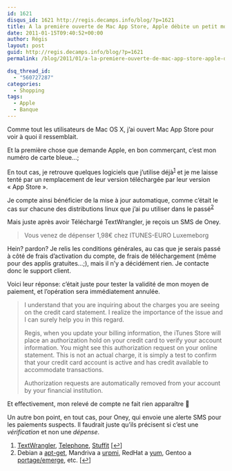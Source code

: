 ```yaml
---
id: 1621
disqus_id: 1621 http://regis.decamps.info/blog/?p=1621
title: A la première ouverte de Mac App Store, Apple débite un petit montant
date: 2011-01-15T09:40:52+00:00
author: Régis
layout: post
guid: http://regis.decamps.info/blog/?p=1621
permalink: /blog/2011/01/a-la-premiere-ouverte-de-mac-app-store-apple-debite-un-petit-montant/

dsq_thread_id:
  - "560727287"
categories:
  - Shopping
tags:
  - Apple
  - Banque
---
```

Comme tout les utilisateurs de Mac OS X, j’ai ouvert Mac App Store pour voir à quoi il ressemblait.

Et la première chose que demande Apple, en bon commerçant, c’est mon numéro de carte bleue…;

En tout cas, je retrouve quelques logiciels que j’utilise déjà<sup><a href="#footnote_0_1621" id="identifier_0_1621" class="footnote-link footnote-identifier-link" title="TextWrangler, Telephone, Stuffit">1</a></sup> et je me laisse tenté par un remplacement de leur version téléchargée par leur version « App Store ».

Je compte ainsi bénéficier de la mise à jour automatique, comme c’était le cas sur chacune des distributions linux que j’ai pu utiliser dans le passé<sup><a href="#footnote_1_1621" id="identifier_1_1621" class="footnote-link footnote-identifier-link" title="Debian a apt-get, Mandriva a urpmi, RedHat a yum, Gentoo a portage/emerge, etc.">2</a></sup>

Mais juste après avoir Téléchargé TextWrangler, je reçois un SMS de Oney.

> Vous venez de dépenser 1,98€ chez ITUNES-EURO Luxemeborg

Hein? pardon? Je relis les conditions générales, au cas que je serais passé à côté de frais d’activation du compte, de frais de téléchargement (même pour des applis gratuites…;), mais il n’y a décidément rien. Je contacte donc le support client.

Voici leur réponse: c’était juste pour tester la validité de mon moyen de paiement, et l’opération sera immédiatement annulée.

> I understand that you are inquiring about the charges you are seeing on the credit card statement. I realize the importance of the issue and I can surely help you in this regard.
> 
> Regis, when you update your billing information, the iTunes Store will place an authorization hold on your credit card to verify your account information. You might see this authorization request on your online statement. This is not an actual charge, it is simply a test to confirm that your credit card account is active and has credit available to accommodate transactions.
> 
> Authorization requests are automatically removed from your account by your financial institution.

Et effectivement, mon relevé de compte ne fait rien apparaître 🙂

Un autre bon point, en tout cas, pour Oney, qui envoie une alerte SMS pour les paiements suspects. Il faudrait juste qu’ils précisent si c’est une _vérification_ et non une _dépense_.

<ol class="footnotes">
  <li id="footnote_0_1621" class="footnote">
    <a href="http://www.barebones.com/products/textwrangler/">TextWrangler</a>, <a href="http://code.google.com/p/telephone/">Telephone</a>, <a href="http://www.stuffit.com/mac-expander.html">Stuffit</a> [<a href="#identifier_0_1621" class="footnote-link footnote-back-link">&#8617;</a>]
  </li>
  <li id="footnote_1_1621" class="footnote">
    Debian a <a href="http://www.debian.org/doc/manuals/apt-howto/">apt-get</a>, Mandriva a <a href="http://wiki.mandriva.com/fr/Installer_et_supprimer_des_logiciels">urpmi</a>, RedHat a <a href="https://access.redhat.com/kb/docs/DOC-9935">yum</a>, Gentoo a <a href="http://www.gentoo.org/doc/en/handbook/handbook-x86.xml?part=2&#038;chap=1">portage/emerge</a>, etc. [<a href="#identifier_1_1621" class="footnote-link footnote-back-link">&#8617;</a>]
  </li>
</ol>
